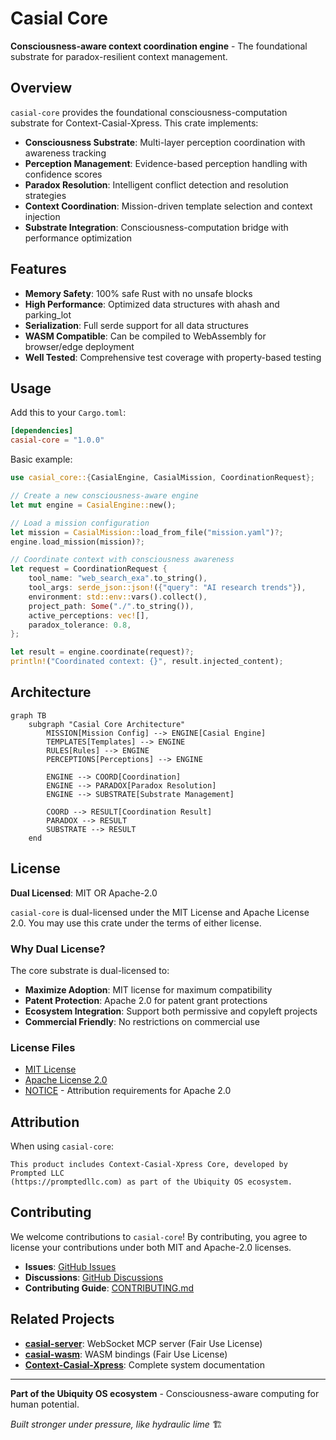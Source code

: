 # Casial Core

**Consciousness-aware context coordination engine** - The foundational substrate for paradox-resilient context management.

## Overview

`casial-core` provides the foundational consciousness-computation substrate for Context-Casial-Xpress. This crate implements:

- **Consciousness Substrate**: Multi-layer perception coordination with awareness tracking
- **Perception Management**: Evidence-based perception handling with confidence scores
- **Paradox Resolution**: Intelligent conflict detection and resolution strategies
- **Context Coordination**: Mission-driven template selection and context injection
- **Substrate Integration**: Consciousness-computation bridge with performance optimization

## Features

- **Memory Safety**: 100% safe Rust with no unsafe blocks
- **High Performance**: Optimized data structures with ahash and parking_lot
- **Serialization**: Full serde support for all data structures
- **WASM Compatible**: Can be compiled to WebAssembly for browser/edge deployment
- **Well Tested**: Comprehensive test coverage with property-based testing

## Usage

Add this to your `Cargo.toml`:

```toml
[dependencies]
casial-core = "1.0.0"
```

Basic example:

```rust
use casial_core::{CasialEngine, CasialMission, CoordinationRequest};

// Create a new consciousness-aware engine
let mut engine = CasialEngine::new();

// Load a mission configuration
let mission = CasialMission::load_from_file("mission.yaml")?;
engine.load_mission(mission)?;

// Coordinate context with consciousness awareness
let request = CoordinationRequest {
    tool_name: "web_search_exa".to_string(),
    tool_args: serde_json::json!({"query": "AI research trends"}),
    environment: std::env::vars().collect(),
    project_path: Some("./".to_string()),
    active_perceptions: vec![],
    paradox_tolerance: 0.8,
};

let result = engine.coordinate(request)?;
println!("Coordinated context: {}", result.injected_content);
```

## Architecture

```mermaid
graph TB
    subgraph "Casial Core Architecture"
        MISSION[Mission Config] --> ENGINE[Casial Engine]
        TEMPLATES[Templates] --> ENGINE
        RULES[Rules] --> ENGINE
        PERCEPTIONS[Perceptions] --> ENGINE
        
        ENGINE --> COORD[Coordination]
        ENGINE --> PARADOX[Paradox Resolution] 
        ENGINE --> SUBSTRATE[Substrate Management]
        
        COORD --> RESULT[Coordination Result]
        PARADOX --> RESULT
        SUBSTRATE --> RESULT
    end
```

## License

**Dual Licensed**: MIT OR Apache-2.0

`casial-core` is dual-licensed under the MIT License and Apache License 2.0. You may use this crate under the terms of either license.

### Why Dual License?

The core substrate is dual-licensed to:

- **Maximize Adoption**: MIT license for maximum compatibility
- **Patent Protection**: Apache 2.0 for patent grant protections  
- **Ecosystem Integration**: Support both permissive and copyleft projects
- **Commercial Friendly**: No restrictions on commercial use

### License Files

- [MIT License](../../LICENSE-MIT)
- [Apache License 2.0](../../LICENSE-APACHE)  
- [NOTICE](../../NOTICE) - Attribution requirements for Apache 2.0

## Attribution

When using `casial-core`:

```text
This product includes Context-Casial-Xpress Core, developed by Prompted LLC
(https://promptedllc.com) as part of the Ubiquity OS ecosystem.
```

## Contributing

We welcome contributions to `casial-core`! By contributing, you agree to license your contributions under both MIT and Apache-2.0 licenses.

- **Issues**: [GitHub Issues](https://github.com/prompted-llc/context-casial-xpress/issues)
- **Discussions**: [GitHub Discussions](https://github.com/prompted-llc/context-casial-xpress/discussions)
- **Contributing Guide**: [CONTRIBUTING.md](../../CONTRIBUTING.md)

## Related Projects

- **[casial-server](../casial-server)**: WebSocket MCP server (Fair Use License)
- **[casial-wasm](../casial-wasm)**: WASM bindings (Fair Use License)
- **[Context-Casial-Xpress](../..)**: Complete system documentation

---

**Part of the Ubiquity OS ecosystem** - Consciousness-aware computing for human potential.

*Built stronger under pressure, like hydraulic lime* 🏗️
